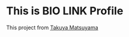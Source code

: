 # This is BIO LINK Profile

<p>This project from <a href="https://github.com/craftzdog/link-in-bio">Takuya Matsuyama</a></p>
